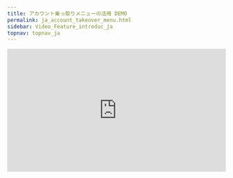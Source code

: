 ```yaml
---
title: アカウント乗っ取りメニューの活用 DEMO
permalink: ja_account_takeover_menu.html
sidebar: Video_Feature_introduc_ja
topnav: topnav_ja
---
```


<style>.embed-container { position: relative; padding-bottom: 56.25%; height: 0; overflow: hidden; max-width: 100%; } .embed-container iframe, .embed-container object, .embed-container embed { position: absolute; top: 0; left: 0; width: 100%; height: 100%; }</style><div class='embed-container'><iframe src='https://www.youtube.com/embed/C_0GIdnSKxo' frameborder='0' allowfullscreen></iframe></div>